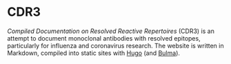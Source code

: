 # CDR3

*Compiled Documentation on Resolved Reactive Repertoires* (CDR3) is an attempt to document monoclonal antibodies with resolved epitopes, particularly for influenza and coronavirus research.
The website is written in Markdown, compiled into static sites with [Hugo](https://gohugo.io/) (and [Bulma](https://bulma.io/)).
